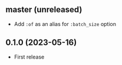## master (unreleased)

- Add `:of` as an alias for `:batch_size` option

## 0.1.0 (2023-05-16)

- First release
